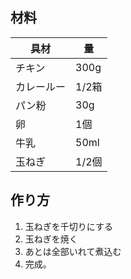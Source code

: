 ## 材料
| 具材 | 量 |
| --- | ---|
|チキン | 300g |
|カレールー | 1/2箱 |
|パン粉 | 30g |
|卵 | 1個 |
|牛乳 | 50ml |
|玉ねぎ | 1/2個 |

## 作り方
1. 玉ねぎを千切りにする
2. 玉ねぎを焼く
3. あとは全部いれて煮込む
4. 完成。
